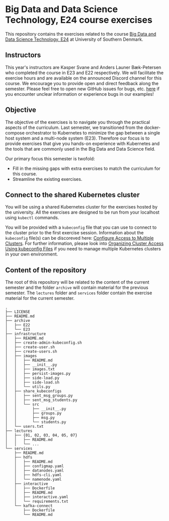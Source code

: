 # Big Data and Data Science Technology, E24 course exercises

This repository contains the exercises related to the course [Big Data and Data Science Technology, E24](https://odin.sdu.dk/sitecore/index.php?a=fagbesk&id=138236&listid=18888&lang=en) at University of Southern Denmark.

## Instructors

This year's instructors are Kasper Svane and Anders Launer Bæk-Petersen who completed the course in E23 and E22 respectively. We will facilitate the exercise hours and are available on the announced Discord channel for this course.
We encourage you to provide open and direct feedback along the semester. Please feel free to open new GitHub issues for bugs, etc. [here](https://github.com/jakobhviid/BigDataCourseExercises/issues) if you encounter unclear information or experience bugs in our examples!

## Objective

The objective of the exercises is to navigate you through the practical aspects of the curriculum.
Last semester, we transitioned from the docker-compose orchestrator to Kubernetes to minimize the gap between a single host system and a multi-node system (E23). Therefore our focus is to provide exercises that give you hands-on experience with Kubernetes and the tools that are commonly used in the Big Data and Data Science field.

Our primary focus this semester is twofold:

- Fill in the missing gaps with extra exercises to match the curriculum for this course.  
- Streamline the existing exercises.

## Connect to the shared Kubernetes cluster

You will be using a shared Kubernetes cluster for the exercises hosted by the university. All the exercises are designed to be run from your localhost using `kubectl` commands.

You will be provided with a `kubeconfig` file that you can use to connect to the cluster prior to the first exercise session.
Information about the `kubeconfig` file(s) can be discoreved here: [Configure Access to Multiple Clusters](https://kubernetes.io/docs/tasks/access-application-cluster/configure-access-multiple-clusters/). For further information, please look into [Organizing Cluster Access Using kubeconfig Files](https://kubernetes.io/docs/concepts/configuration/organize-cluster-access-kubeconfig/) if you need to manage multiple Kubernetes clusters in your own environment.

## Content of the repository

The root of this repository will be related to the content of the current semester and the folder `archive` will contain material for the previous semester. The `lectures` folder and `services` folder contain the exercise material for the current semester.

```text
.
├── LICENSE
├── README.md
├── archive
│   ├── E22
│   └── E23
├── infrastructure
│   ├── README.md
│   ├── create-admin-kubeconfig.sh
│   ├── create-user.sh
│   ├── create-users.sh
│   ├── images
│   │   ├── README.md
│   │   ├── __init__.py
│   │   ├── images.txt
│   │   ├── persist-images.py
│   │   ├── side-load.py
│   │   ├── side-load.sh
│   │   └── utils.py
│   ├── share_kubeconfigs
│   │   ├── sent_msg_groups.py
│   │   ├── sent_msg_students.py
│   │   └── src
│   │       ├── __init__.py
│   │       ├── groups.py
│   │       ├── msg.py
│   │       └── students.py
│   └── users.txt
├── lectures
│   ├── {01, 02, 03, 04, 05, 07}
│   │   ├── README.md
│   │   └── ...
└── services
    ├── README.md
    ├── hdfs
    │   ├── README.md
    │   ├── configmap.yaml
    │   ├── datanodes.yaml
    │   ├── hdfs-cli.yaml
    │   └── namenode.yaml
    ├── interactive
    │   ├── Dockerfile
    │   ├── README.md
    │   ├── interactive.yaml
    │   └── requirements.txt
    └── kafka-connect
        ├── Dockerfile
        └── README.md
```
